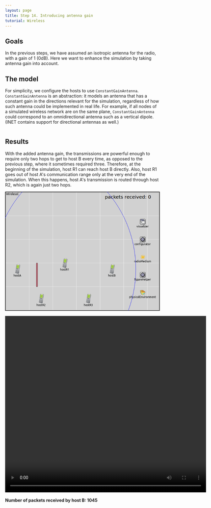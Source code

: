 ```yaml
---
layout: page
title: Step 14. Introducing antenna gain
tutorial: Wireless
---
```


## Goals

In the previous steps, we have assumed an isotropic antenna for the radio,
with a gain of 1 (0dB). Here we want to enhance the simulation by taking
antenna gain into account.

## The model

For simplicity, we configure the hosts to use `ConstantGainAntenna`.
`ConstantGainAntenna` is an abstraction: it models an antenna that has a
constant gain in the directions relevant for the simulation, regardless of
how such antenna could be implemented in real life. For example, if all
nodes of a simulated wireless network are on the same plane,
`ConstantGainAntenna` could correspond to an omnidirectional antenna such
as a vertical dipole. (INET contains support for directional antennas as
well.)

<p><pre class="snippet" src="../omnetpp.ini" from="\[Config Wireless14\]" until="####"></pre></p>

## Results

With the added antenna gain, the transmissions are powerful enough to require
only two hops to get to host B every time, as opposed to the previous step,
where it sometimes required three. Therefore, at the beginning of the
simulation, host R1 can reach host B directly.  Also, host R1 goes out of host
A's communication range only at the very end of the simulation. When this
happens, host A's transmission is routed through host R2, which is again just
two hops.

<img src="step14_2.gif">

<p><video autoplay loop controls onclick="this.paused ? this.play() : this.pause();" src="wireless-step14-1.mp4" width="655" height="575"></video></p>
<!--internal video recording, playback speed animation speed 1-->

**Number of packets received by host B: 1045**

